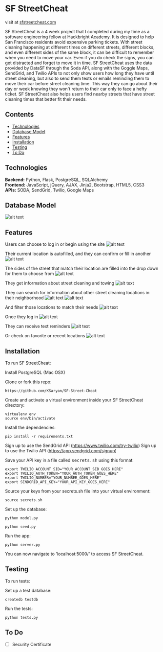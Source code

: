 # SF StreetCheat
visit at [sfstreetcheat.com](http://sfstreetcheat.com)

SF StreetCheat is a 4 week project that I completed during my time as a software engineering fellow at Hackbright Academy. It is designed to help San Francisco residents avoid expensive parking tickets. With street cleaning happening at different times on different streets, different blocks, and even different sides of the same block, it can be difficult to remember when you need to move your car. Even if you do check the signs, you can get distracted and forget to move it in time. SF StreetCheat uses the data provided by DataSF through the Soda API, along with the Goggle Maps, SendGrid,  and Twilio APIs to not only show users how long they have until street cleaning, but also to send them texts or emails reminding them to move their car before street cleaning time. This way they can go about their day or week knowing they won't return to their car only to face a hefty ticket. SF StreetCheat also helps users find nearby streets that have street cleaning times that better fit their needs.

## Contents
* [Technologies](#technologies)
* [Database Model](#database-model)
* [Features](#features)
* [Installation](#install)
* [Testing](#testing)
* [To Do](#todo)

## <a name="technologies"></a>Technologies
<b>Backend:</b> Python, Flask, PostgreSQL, SQLAlchemy<br/>
<b>Frontend:</b> JavaScript, jQuery, AJAX, Jinja2, Bootstrap, HTML5, CSS3<br/>
<b>APIs:</b> SODA, SendGrid, Twilio, Google Maps<br/>

## <a name="database-model"></a>Database Model
![alt text](DataModel-SFSC.png "database model")

## <a name="features"></a>Features
Users can choose to log in or begin using the site
![alt text](screenshots/homepage.png "Homepage")

Their current location is autofilled, and they can confirm or fill in another
![alt text](screenshots/confirm-location.png "Confirm Location")

The sides of the street that match their location are filled into the drop down for them to choose from
![alt text](screenshots/street-side.png "Street Side")

They get information about street cleaning and towing
![alt text](screenshots/street-cleaning-info.png "Street Cleaning Info")

They can search for information about other street cleaning locations in their neighborhood
![alt text](screenshots/nearby-locations-1.png "Nearby Locations 1")
![alt text](screenshots/nearby-locations-2.png "Nearby Locations 2")

And filter those locations to match their needs
![alt text](screenshots/filter-locations.png "Filter Locations")

Once they log in
![alt text](screenshots/login.png "Login Modal")

They can receive text reminders
![alt text](screenshots/text-success.png "Text Confirmation")

Or check on favorite or recent locations
![alt text](screenshots/my-places.png "My Places")


## <a name="install"></a>Installation
To run SF StreetCheat:

Install PostgreSQL (Mac OSX)

Clone or fork this repo:

```
https://github.com/KSaryan/SF-Street-Cheat
```

Create and activate a virtual environment inside your SF StreetCheat directory:

```
virtualenv env
source env/bin/activate
```

Install the dependencies:

```
pip install -r requirements.txt
```
Sign up to use the SendGrid API (https://www.twilio.com/try-twilio)
Sign up to use the Twilio API (https://app.sendgrid.com/signup)

Save your API key in a file called <kbd>secrets.sh</kbd> using this format:
```
export TWILIO_ACCOUNT_SID="YOUR_ACCOUNT_SID_GOES_HERE"
export TWILIO_AUTH_TOKEN="YOUR_AUTH_TOKEN_GOES_HERE"
export TWILIO_NUMBER="YOUR_NUMBER_GOES_HERE"
export SENDGRID_API_KEY="YOUR_API_KEY_GOES_HERE"
```

Source your keys from your secrets.sh file into your virtual environment:

```
source secrets.sh
```

Set up the database:

```
python model.py
```
```
python seed.py
``` 

Run the app:

```
python server.py
```

You can now navigate to 'localhost:5000/' to access SF StreetCheat.


## <a name="testing"></a> Testing
To run tests:

Set up a test database:

```
createdb testdb
```

Run the tests:

```
python tests.py
```

## <a name="todo"></a> To Do

- [ ] Security Certificate
